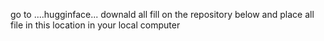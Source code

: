 go to ....hugginface...
downald all fill on the repository below and place all file in this location in your local computer
